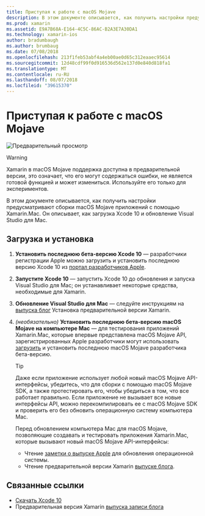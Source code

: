 ```yaml
---
title: Приступая к работе с macOS Mojave
description: В этом документе описывается, как получить настройки предусматривают сборки macOS Mojave приложений с помощью Xamarin.Mac. Он описывает, как загрузка Xcode 10 и обновление Visual Studio для Mac.
ms.prod: xamarin
ms.assetid: E9A7B68A-E164-4C5C-86AC-B2A3E7A30DA1
ms.technology: xamarin-ios
author: bradumbaugh
ms.author: brumbaug
ms.date: 07/08/2018
ms.openlocfilehash: 213f1feb53abf4a4eb00ae0d65c312eaaec95614
ms.sourcegitcommit: 12d48cdf99f0d916536d562e137d0e840d818fa1
ms.translationtype: MT
ms.contentlocale: ru-RU
ms.lasthandoff: 08/07/2018
ms.locfileid: "39615370"
---
```

# <a name="getting-started-with-macos-mojave"></a>Приступая к работе с macOS Mojave

![Предварительный просмотр](~/media/shared/preview.png)

> [!WARNING]
> Xamarin в macOS Mojave поддержка доступна в предварительной версии, это означает, что его могут содержаться ошибки, не является готовой функцией и может измениться.
> Используйте его только для экспериментов. 

В этом документе описывается, как получить настройки предусматривают сборки macOS Mojave приложений с помощью Xamarin.Mac. Он описывает, как загрузка Xcode 10 и обновление Visual Studio для Mac.

## <a name="download-and-install"></a>Загрузка и установка

1. **Установить последнюю бета-версию Xcode 10** — разработчики регистрации Apple можно загрузить и установить последнюю версию Xcode 10 из [портал разработчиков Apple](https://developer.apple.com/download/).

2. **Запустите Xcode 10** — запустить Xcode 10 до обновления и запуска Visual Studio для Mac; он устанавливает некоторые средства, необходимые для Xamarin.

3. **Обновление Visual Studio для Mac** — следуйте инструкциям на [выпуска блог](https://releases.xamarin.com/preview-release-xcode-10-beta-5/) Установка предварительной версии Xamarin.

4. _(необязательно)_  **Установить последнюю бета-версию macOS Mojave на компьютере Mac** — для тестирования приложений Xamarin.Mac, которые впервые представлена macOS Mojave API, зарегистрированных Apple разработчики могут использовать [загрузить](https://developer.apple.com/download/) и установить последнюю macOS Mojave разработчика бета-версию.

   > [!TIP]
   > Даже если приложение использует любой новый macOS Mojave API-интерфейсы, убедитесь, что для сборки с помощью macOS Mojave SDK, а также протестировать его, чтобы убедиться в том, что все работает правильно. Если приложение не вызывает все новые интерфейсы API, можно перекомпилировать ее с macOS Mojave SDK и проверить его без обновить операционную систему компьютера Mac.
   >
   > Перед обновлением компьютера Mac для macOS Mojave, позволяющие создавать и тестировать приложения Xamarin.Mac, которые вызывают новый macOS Mojave API-интерфейсы:
   >
   > - Чтение [заметки о выпуске Apple](https://developer.apple.com/download/) для обновления операционной системы.
   > - Чтение предварительной версии Xamarin [выпуске блога](https://releases.xamarin.com/preview-release-xcode-10-beta-5/).

## <a name="related-links"></a>Связанные ссылки

- [Скачать Xcode 10](https://developer.apple.com/download/)
- Предварительная версия Xamarin [выпуска записи блога](https://releases.xamarin.com/preview-release-xcode-10-beta-5/)
